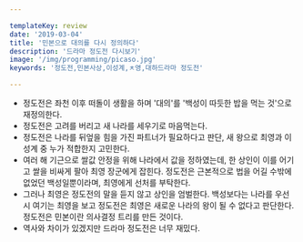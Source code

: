 ```yaml
---

templateKey: review
date: '2019-03-04'
title: '민본으로 대의를 다시 정의하다'
description: '드라마 정도전 다시보기'
image: '/img/programming/picaso.jpg'
keywords: '정도전,민본사상,이성계,ㅊ영,대하드라마 정도전'

---
```


- 정도전은 좌천 이후 떠돌이 생활을 하며 '대의'를 '백성이 따듯한 밥을 먹는 것'으로 재정의한다.
- 정도전은 고려를 버리고 새 나라를 세우기로 마음먹는다.
- 정도전은 나라를 뒤엎을 힘을 가진 파트너가 필요하다고 판단, 새 왕으로 최영과 이성계 중 누가 적합한지 고민한다.
- 여러 해 기근으로 쌀값 안정을 위해 나라에서 값을 정하였는데, 한 상인이 이를 어기고 쌀을 비싸게 팔아 최영 장군에게 잡힌다. 정도전은 근본적으로 법을 어길 수밖에 없었던 백성일뿐이라며, 최영에게 선처를 부탁한다. 
- 그러나 최영은 정도전의 말을 듣지 않고 상인을 엄벌한다. 백성보다는 나라를 우선시 여기는 최영을 보고 정도전은 최영은 새로운 나라의 왕이 될 수 없다고 판단한다. 정도전은 민본이란 의사결정 트리를 만든 것이다.
- 역사와 차이가 있겠지만 드라마 정도전은 너무 재밌다.